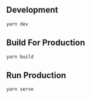 ## Development

```shell
yarn dev
```

## Build For Production

```shell
yarn build
```

## Run Production

```shell
yarn serve
```